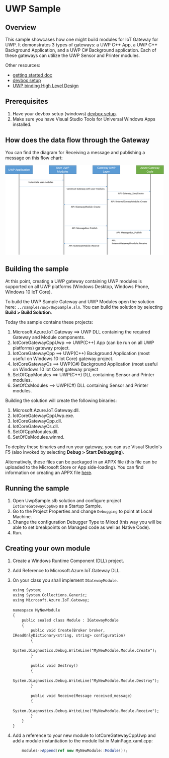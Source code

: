 UWP Sample
===============================

Overview
--------

This sample showcases how one might build modules for IoT Gateway for UWP.  It domonstrates 3 types of gateways: a UWP C++ App, a 
UWP C++ Background Application, and a UWP C# Background application.  Each of these gateways can utilize the UWP Sensor and Printer 
modules.

Other resources:
* [getting started doc](getting_started.md)
* [devbox setup](devbox_setup.md)
* [UWP binding High Level Design](../bindings/uwp/devdoc/uwp_hld.md)

Prerequisites
--------------
1. Have your devbox setup (windows) [devbox setup](devbox_setup.md).
2. Make sure you have Visual Studio Tools for Universal Windows Apps installed.

How does the data flow through the Gateway
------------------------------------------
You can find the diagram for Receiving a message and publishing a message on this flow chart:

![](../bindings/uwp/devdoc/flow-chart.png)


Building the sample
-------------------
At this point, creating a UWP gateway containing UWP modules is supported on all UWP platforms (Windows Desktop, 
Windows Phone, Windows 10 IoT Core). 

To build the UWP Sample Gateway and UWP Modules open the solution here: `../samples/uwp/UwpSample.sln`.  You can
build the solution by selecting **Build > Build Solution**.

Today the sample contains these projects: 

1. Microsoft.Azure.IoT.Gateway ==> UWP DLL containing the required Gateway and Module components.
2. IotCoreGatewayCppUwp ==> UWP(C++) App (can be run on all UWP platforms) gateway project.
3. IotCoreGatewayCpp ==> UWP(C++) Background Application (most useful on Windows 10 Iot Core) gateway project.
4. IotCoreGatewayCs ==> UWP(C#) Background Application (most useful on Windows 10 Iot Core) gateway project
5. SetOfCppModules ==> UWP(C++) DLL containing Sensor and Printer modules.
6. SetOfCsModules ==> UWP(C#) DLL containing Sensor and Printer modules.

Building the solution will create the following binaries: 

1. Microsoft.Azure.IoT.Gateway.dll.
2. IotCoreGatewayCppUwp.exe.
3. IotCoreGatewayCpp.dll.
4. IotCoreGatewayCs.dll.
5. SetOfCppModules.dll.
6. SetOfCsModules.winmd.

To deploy these binaries and run your gateway, you can use Visual Studio's F5 (also invoked by selecting **Debug > Start Debugging**).  

Alternatively, these files can be packaged in an APPX file (this file can be uploaded to the Microsoft Store 
or App side-loading).  You can find information on creating an APPX file [here](https://msdn.microsoft.com/en-us/library/hh454036.aspx).

Running the sample
------------------
1. Open UwpSample.slb solution and configure project `IotCoreGatewayCppUwp` as a Startup Sample.
2. Go to the Project Properties and change `Debugging` to point at Local Machine.
3. Change the configuration Debugger Type to Mixed (this way you will be able to set breakpoints on Managed code as well as Native Code).
4. Run.

Creating your own module
------------------------

1. Create a Windows Runtime Component (DLL) project.
2. Add Reference to Microsoft.Azure.IoT.Gateway DLL.
3. On your class you shall implement `IGatewayModule`.

    ```
    using System;
    using System.Collections.Generic;
    using Microsoft.Azure.IoT.Gateway;
    
    namespace MyNewModule
    {
        public sealed class Module : IGatewayModule
        {
            public void Create(Broker broker, IReadOnlyDictionary<string, string> configuration)
            {
                System.Diagnostics.Debug.WriteLine("MyNewModule.Module.Create");
            }
    
            public void Destroy()
            {
                System.Diagnostics.Debug.WriteLine("MyNewModule.Module.Destroy");
            }
    
            public void Receive(Message received_message)
            {
                System.Diagnostics.Debug.WriteLine("MyNewModule.Module.Receive");
            }
        }
    }
    ```
4. Add a reference to your new module to IotCoreGatewayCppUwp and add a module instantiation to the module list in MainPage.xaml.cpp:

    ```C#
        modules->Append(ref new MyNewModule::Module());
    ```

